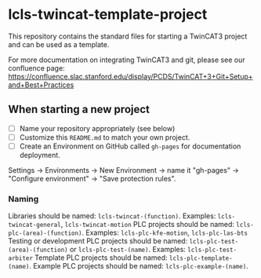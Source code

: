 # lcls-twincat-template-project

This repository contains the standard files for starting a TwinCAT3 project and
can be used as a template. 

For more documentation on integrating TwinCAT3 and git, please see our confluence page:
https://confluence.slac.stanford.edu/display/PCDS/TwinCAT+3+Git+Setup+and+Best+Practices

## When starting a new project

 - [ ] Name your repository appropriately (see below)
 - [ ] Customize this ``README.md`` to match your own project.
 - [ ] Create an Environment on GitHub called ``gh-pages`` for documentation deployment. 

Settings -> Environments -> New Environment -> name it "gh-pages" -> "Configure environment" -> "Save protection rules".

### Naming

Libraries should be named: ``lcls-twincat-(function)``. Examples: ``lcls-twincat-general``, ``lcls-twincat-motion``
PLC projects should be named: ``lcls-plc-(area)-(function)``. Examples: ``lcls-plc-kfe-motion``, ``lcls-plc-las-bts``
Testing or development PLC projects should be named: ``lcls-plc-test-(area)-(function)`` or ``lcls-plc-test-(name)``. Examples: ``lcls-plc-test-arbiter``
Template PLC projects should be named: ``lcls-plc-template-(name)``.
Example PLC projects should be named: ``lcls-plc-example-(name)``.
